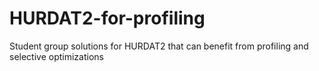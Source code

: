 # HURDAT2-for-profiling
Student group solutions for HURDAT2 that can benefit from profiling and 
selective optimizations
